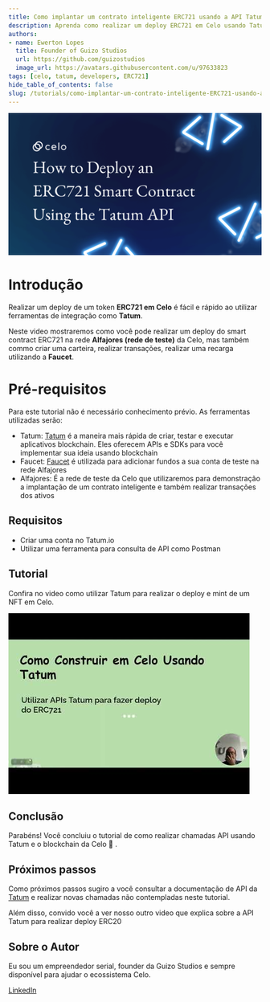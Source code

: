 ```yaml
---
title: Como implantar um contrato inteligente ERC721 usando a API Tatum
description: Aprenda como realizar um deploy ERC721 em Celo usando Tatum
authors:
- name: Ewerton Lopes
  title: Founder of Guizo Studios
  url: https://github.com/guizostudios
  image_url: https://avatars.githubusercontent.com/u/97633823
tags: [celo, tatum, developers, ERC721]
hide_table_of_contents: false
slug: /tutorials/como-implantar-um-contrato-inteligente-ERC721-usando-a-API-Tatum
---
```





![header](../../src/data-tutorials/showcase/intermediate/Como-implantar-um-contrato-inteligente-ERC721-usando-a-API-Tatum.png)

# Introdução

Realizar um deploy de um token **ERC721 em Celo** é fácil e rápido ao utilizar ferramentas de integração como **Tatum**.

Neste video mostraremos como você pode realizar um deploy do smart contract ERC721 na rede **Alfajores (rede de teste)** da Celo, mas também commo criar uma carteira, realizar transações, realizar uma recarga utilizando a **Faucet**.

# Pré-requisitos

Para este tutorial não é necessário conhecimento prévio. As ferramentas utilizadas serão:

- Tatum: [Tatum](https://tatum.io/) é a maneira mais rápida de criar, testar e executar aplicativos blockchain. Eles oferecem APIs e SDKs para você implementar sua ideia usando blockchain
- Faucet: [Faucet](https://celo.org/developers/faucet) é utilizada para adicionar fundos a sua conta de teste na rede Alfajores
- Alfajores: É a rede de teste da Celo que utilizaremos para demonstração a implantação de um contrato inteligente e também realizar transações dos ativos

## Requisitos

- Criar uma conta no Tatum.io
- Utilizar uma ferramenta para consulta de API como Postman


## Tutorial

Confira no video como utilizar Tatum para realizar o deploy e mint de um NFT em Celo.

[![Como  Implantar ERC721 em Celo usando Tatum](../../src/data-tutorials/showcase/intermediate/Como-implantar-um-contrato-inteligente-ERC721-usando-a-API-Tatum-thumb.jpg)](https://www.youtube.com/watch?v=7GKpSZL6irM)



## Conclusão

Parabéns! Você concluiu o tutorial de como realizar chamadas API usando Tatum e o blockchain da Celo 🎉 .

## Próximos passos

Como próximos passos sugiro a você consultar a documentação de API da [Tatum](https://apidoc.tatum.io/) e realizar novas chamadas não contempladas neste tutorial.

Além disso, convido você a ver nosso outro video que explica sobre a API Tatum para realizar deploy ERC20

## Sobre o Autor

Eu sou um empreendedor serial, founder da Guizo Studios e sempre disponível para ajudar o ecossistema Celo.

[LinkedIn](https://www.linkedin.com/in/ewertonlopes/)
